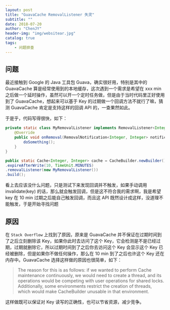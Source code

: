 ```yaml
---
layout: post
title: "GuavaCache RemovalListener 失灵"
subtitle: ""
date: 2018-07-20
author: "ChenJY"
header-img: "img/websitear.jpg"
catalog: true
tags: 
    - 问题排查
---
```


## 问题
最近接触到 Google 的 Java 工具包 Guava，确实很好用，特别是其中的 GuavaCache 算是经常使用到的本地缓存，这次遇到一个需求是希望在 xxx min 之后做一个延时操作，虽然可以开一个定时任务做，但是由于当时代码里正好使用到了 GuavaCache，想起来可以基于 Key 的过期做一个回调方法不就行了嘛，猜测 GuavaCache 肯定是支持这样的回调 API 的，一查果然如此。

于是乎，代码写得很快，如下：
```java
private static class MyRemovalListener implements RemovalListener<Integer, Integer> {  
    @Override  
    public void onRemoval(RemovalNotification<Integer, Integer> notification) {  
        doSomething();
    }  
}  

public static Cache<Integer, Integer> cache = CacheBuilder.newBuilder()
.expireAfterWrite(10, TimeUnit.MINUTES)
.removalListener(new MyRemovalListener())
.build();

```
看上去应该没什么问题，只是测试下来发现回调并不触发，如果手动调用 invalidate(key) 的话，那么就会触发回调，但是这不符合我的需求啊，我是希望 key 在 10 min 过期之后能自己触发回调，而且这 API 既然设计成这样，没道理不能触发，于是开始寻找问题

## 原因
在 `Stack Overflow` 上找到了原因，原来是 GuavaCache 并不保证在过期时间到了之后立刻删除该 Key，如果你此时去访问了这个 Key，它会检测是不是已经过期，过期就删除它，所以过期时间到了之后你去访问这个 Key 会显示这个 Key 已经被删除，但是如果你不做任何操作，那么在 10 min 到了之后也许这个 Key 还在内存中。GuavaCache 选择这样做的原因也很简单，如下：

> The reason for this is as follows: if we wanted to perform Cache maintenance continuously, we would need to create a thread, and its operations would be competing with user operations for shared locks. Additionally, some environments restrict the creation of threads, which would make CacheBuilder unusable in that environment.

这样做既可以保证对 Key 读写的正确性，也可以节省资源，减少竞争。